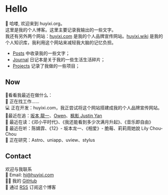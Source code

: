 # Hello

👋 哈喽, 欢迎来到 huyixi.org。  
这里是我的个人博客。这里主要记录我输出的一些文字。  
我还有另外两个网站：[huyixi.com](https://huyixi.com) 是我的个人品牌宣传网站。[huyixi.wiki](https://huyixi.wiki) 是我的个人知识库，我利用这个网站来减轻我大脑的记忆负担。  

- [Posts](/posts) 中收录我的一些文字；
- [Journal](/journal) 日记本是关于我的一些生活生活碎片；
- [Projects](/projects) 记录了我做的一些项目；

## Now

👀看看我最近在做什么：  
💼 正在找工作……    
💻 正在开发：huyixi.com，我正尝试将这个网站搭建成我的个人品牌宣传网站。  
🤩最近在追：[坂本 龍一](https://en.wikipedia.org/wiki/Ryuichi_Sakamoto)、[Owen](https://www.owenyoung.com)、[枫影 Justin Yan](https://justinyan.me)  
📖 最近在读：《邓小平时代》、《我还能看到多少次满月升起》、《音乐即自由》  
🎵 最近在听：陈婧霏、《12》- 坂本龙一、《相爱》- 脆莓、莉莉周她說 Lily Chou-Chou  
🔎 正在研究：Astro、uniapp、uview、stylus    

## Contact

欢迎与我联系  
📮 Email: [hi@huyixi.com](mailto:hi@huyixi.com)  
🧑‍💻 我的 [GitHub](github.com/huyixi)  
📰 通过 [RSS](/index.xml) 订阅这个博客